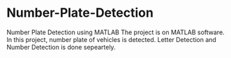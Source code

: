 # Number-Plate-Detection
Number Plate Detection using MATLAB
The project is on MATLAB software.
In this project, number plate of vehicles is detected.
Letter Detection and Number Detection is done sepeartely.
